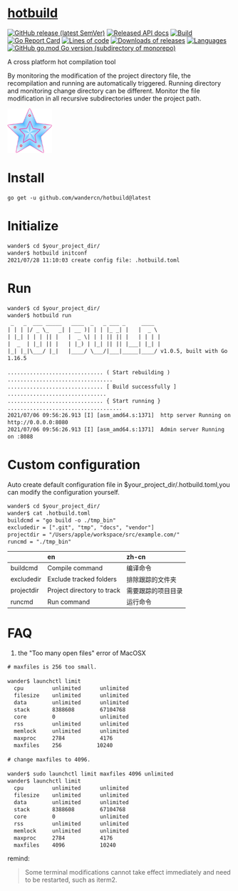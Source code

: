 # [hotbuild](https://hotbuild.rustpub.com)

[![GitHub release (latest SemVer)](https://img.shields.io/github/v/release/wandercn/hotbuild?color=peru)](https://github.com/wandercn/hotbuild/releases/latest)
[![Released API docs](https://img.shields.io/badge/go-reference-blue?logo=go&logoColor=white)](github.com/wandercn/hotbuild)
[![Build](https://img.shields.io/github/actions/workflow/status/wandercn/hotbuild/.github/workflows/go.yml?branch=master)](#)
[![Go Report Card](https://goreportcard.com/badge/github.com/wandercn/hotbuild?color=pink)](https://goreportcard.com/report/github.com/wandercn/hotbuild)
[![Lines of code](https://img.shields.io/tokei/lines/github/wandercn/hotbuild.svg?color=beige)](#)
[![Downloads of releases](https://img.shields.io/github/downloads/wandercn/hotbuild/total.svg?color=lavender)](https://github.com/wandercn/hotbuild/releases/latest)
[![Languages](https://img.shields.io/github/languages/top/wandercn/hotbuild.svg?color=yellow)](#)
[![GitHub go.mod Go version (subdirectory of monorepo)](https://img.shields.io/github/go-mod/go-version/wandercn/hotbuild)](#)

A cross platform hot compilation tool

By monitoring the modification of the project directory file, the recompilation and running are automatically triggered. Running directory and monitoring change directory can be different. Monitor the file modification in all recursive subdirectories under the project path.

<!-- ![hotbuild](./logo.jpg =100x100) -->
 <img src="./logo.jpg" width = "100" height = "100" alt="Hotbuild" align=center />

# Install

    go get -u github.com/wandercn/hotbuild@latest 

# Initialize
```
wander$ cd $your_project_dir/
wander$ hotbuild initconf
2021/07/28 11:10:03 create config file: .hotbuild.toml
```

# Run
```
wander$ cd $your_project_dir/
wander$ hotbuild run
 _   _  ___ _____   ____  _   _ ___ _     ____
| | | |/ _ \_   _| | __ )| | | |_ _| |   |  _ \
| |_| | | | || |   |  _ \| | | || || |   | | | |
|  _  | |_| || |   | |_) | |_| || || |___| |_| |
|_| |_|\___/ |_|   |____/ \___/|___|_____|____/ v1.0.5, built with Go 1.16.5

.............................. ( Start rebuilding ) .................................
.............................. [ Build successfully ] ...............................
.............................. { Start running } ....................................
2021/07/06 09:56:26.913 [I] [asm_amd64.s:1371]  http server Running on http://0.0.0.0:8080
2021/07/06 09:56:26.913 [I] [asm_amd64.s:1371]  Admin server Running on :8088
```
# Custom configuration

Auto create default configuration file  in $your_project_dir/.hotbuild.toml,you can modify the configuration yourself.

```
wander$ cd $your_project_dir/
wander$ cat .hotbuild.toml
buildcmd = "go build -o ./tmp_bin"
excludedir = [".git", "tmp", "docs", "vendor"]
projectdir = "/Users/apple/workspace/src/example.com/"
runcmd = "./tmp_bin"

```
|           | en                           |         zh-cn          |
|:-----     |:-----                      |:-----            |
|buildcmd   | Compile command            |编译命令          |
|excludedir | Exclude tracked folders    |排除跟踪的文件夹  |
|projectdir | Project directory to track |需要跟踪的项目目录|
|runcmd     | Run command                |运行命令          |

# FAQ
1. the "Too many open files" error of MacOSX
   
  ```
# maxfiles is 256 too small.

wander$ launchctl limit
	cpu         unlimited      unlimited
	filesize    unlimited      unlimited
	data        unlimited      unlimited
	stack       8388608        67104768
	core        0              unlimited
	rss         unlimited      unlimited
	memlock     unlimited      unlimited
	maxproc     2784           4176
	maxfiles    256           10240

# change maxfiles to 4096.

wander$ sudo launchctl limit maxfiles 4096 unlimited
wander$ launchctl limit
	cpu         unlimited      unlimited
	filesize    unlimited      unlimited
	data        unlimited      unlimited
	stack       8388608        67104768
	core        0              unlimited
	rss         unlimited      unlimited
	memlock     unlimited      unlimited
	maxproc     2784           4176
	maxfiles    4096           10240

  ```
remind:
> Some terminal modifications cannot take effect immediately and need to be restarted, such as iterm2.

